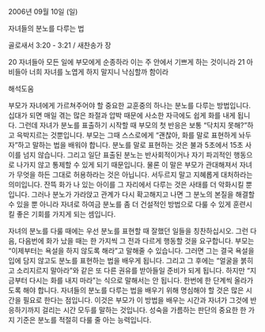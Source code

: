 2006년 09월 10일 (일)

자녀들의 분노를 다루는 법



골로새서 3:20 - 3:21 / 새찬송가  장


20 자녀들아 모든 일에 부모에게 순종하라 이는 주 안에서 기쁘게 하는 것이니라 
21 아비들아 너희 자녀를 노엽게 하지 말지니 낙심할까 함이라

해석도움





부모가 자녀에게 가르쳐주어야 할 중요한 교훈중의 하나는 분노를 다루는 방법입니다. 십대가 되면 매일 겪는 많은 좌절과 압박 때문에 사소한 자극에도 쉽게 화를 내게 됩니다. 그런데 자녀가 분노를 표출하기 시작할 때 부모의 첫 반응은 보통 “닥치지 못해?”하고 윽박지르는 것뿐입니다. 부모는 그때 스스로에게 “괜찮아, 화를 말로 표현하게 놔두자”하고 말하는 법을 배워야 합니다. 분노를 말로 표현하는 것은 불과 5초에서 15초 사이를 넘지 않습니다. 그리고 일단 표출된 분노는 반사회적이거나 자기 파괴적인 행동으로 나가지 않고 통제할 수 있게 되기 때문입니다. 물론 이 말은 부모가 관대해져서 자녀가 무엇을 하든 그대로 허용하라는 것은 아닙니다. 서두르지 말고 지혜롭게 대처하라는 의미입니다. 잔뜩 화가 나 있는 아이를 그 자리에서 다루는 것은 사태를 더 악화시킬 뿐입니다. 그러나 분노가 가라앉고 관계가 다시 확고해지고 나면 그 분노의 본질을 해결할 수 있을 뿐 아니라 자녀로 하여금 분노를 좀 더 건설적인 방법으로 다룰 수 있게  훈련시킬 좋은 기회를 가지게 되는 셈입니다. 

자녀의 분노를 다룰 때에는 우선 분노를 표현할 때 잘했던 일들을 칭찬하십시오. 그런 다음, 다음번에 화가 났을 때는 한 가지씩 그 전과 다르게 행동할 것을 요구합니다. 부모는 “이제부터는 욕설을 하지 않도록 해라”고 말해줄 수 있습니다. 그러면 그는 결국 욕설을 입에 담지 않고도 분노를 표현하는 법을 배우게 됩니다. 그리고 그 후에는 “얼굴을 붉히고 소리지르지 말아라”와 같은 또 다른 권유를 받아들일 준비가 되게 됩니다. 하지만 “지금부터 다시는 화를 내지 마라”는 식으로 말해서는 안 됩니다. 한번에 한 단계씩 올라가도록 해야 합니다. 자녀들의 분노를 다루는 법을 배우기 위해 명심해야 할 것은 많은 시간을 필요로 한다는 점입니다. 이것은 부모가 이 방법을 배우는 시간과 자녀가 그것에 반응하기까지 걸리는 시간 모두를 말하는 것입니다. 성숙을 가름하는 판단의 중요한 한 가지 기준은 분노를 적절히 다룰 줄 아는 능력입니다.